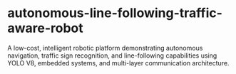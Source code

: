 # autonomous-line-following-traffic-aware-robot
A low-cost, intelligent robotic platform demonstrating autonomous navigation, traffic sign recognition, and line-following capabilities using YOLO V8, embedded systems, and multi-layer communication architecture.
